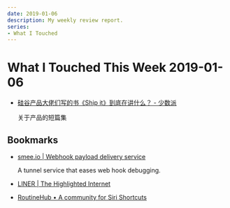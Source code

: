 ```yaml
---
date: 2019-01-06
description: My weekly review report.
series:
- What I Touched
---
```


# What I Touched This Week 2019-01-06


- [硅谷产品大佬们写的书《Ship it》到底在讲什么？ - 少数派](https://sspai.com/post/52240)

    关于产品的短篇集

## Bookmarks

* [smee.io | Webhook payload delivery service](https://smee.io/)

    A tunnel service that eases web hook debugging.

* [LINER | The Highlighted Internet](https://getliner.com/)
* [RoutineHub • A community for Siri Shortcuts](https://routinehub.co/)
